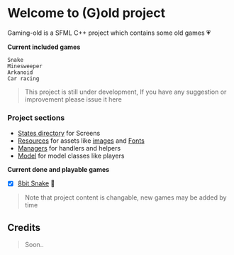 # Welcome to (G)old project
Gaming-old is a SFML C++ project which contains some old games :heartpulse:

**Current included games**
```
Snake
Minesweeper
Arkanoid
Car racing
```
> This project is still under development, If you have any suggestion or improvement please issue it here

### Project sections  
- [States directory](States) for Screens  
- [Resources](Resources) for assets like [images](Resources/res) and [Fonts](Resources/fonts)
- [Managers](Managers) for handlers and helpers
- [Model](model) for model classes like players

**Current done and playable games**
- [x] [8bit Snake](States/SnakeState.hpp) :snake:

> Note that project content is changable, new games may be added by time

## Credits
> Soon..
